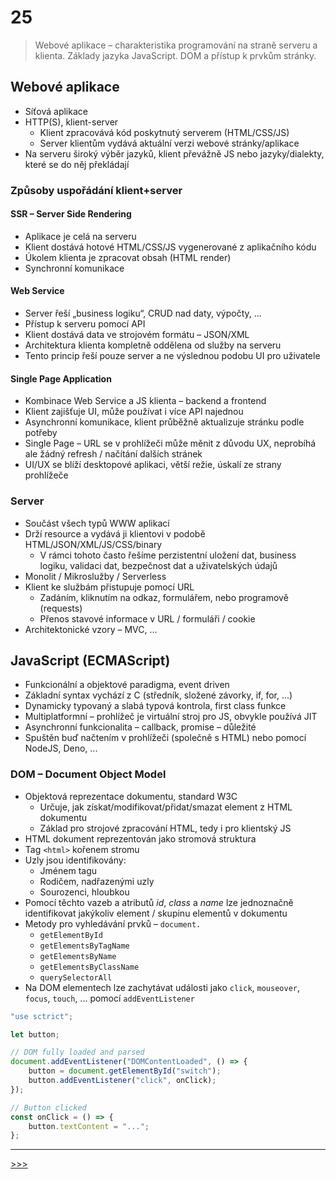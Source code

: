 # 25

> Webové aplikace – charakteristika programování na straně serveru a klienta. Základy jazyka JavaScript. DOM a přístup k prvkům stránky.

## Webové aplikace

* Síťová aplikace
* HTTP(S), klient-server
  * Klient zpracovává kód poskytnutý serverem (HTML/CSS/JS)
  * Server klientům vydává aktuální verzi webové stránky/aplikace
* Na serveru široký výběr jazyků, klient převážně JS nebo jazyky/dialekty, které se do něj překládají

### Způsoby uspořádání klient+server

#### SSR – Server Side Rendering

* Aplikace je celá na serveru
* Klient dostává hotové HTML/CSS/JS vygenerované z aplikačního kódu
* Úkolem klienta je zpracovat obsah (HTML render)
* Synchronní komunikace

#### Web Service

* Server řeší „business logiku“, CRUD nad daty, výpočty, ...
* Přístup k serveru pomocí API
* Klient dostává data ve strojovém formátu – JSON/XML
* Architektura klienta kompletně oddělena od služby na serveru
* Tento princip řeší pouze server a ne výslednou podobu UI pro uživatele

#### Single Page Application

* Kombinace Web Service a JS klienta – backend a frontend
* Klient zajišťuje UI, může používat i více API najednou
* Asynchronní komunikace, klient průběžně aktualizuje stránku podle potřeby
* Single Page – URL se v prohlížeči může měnit z důvodu UX, neprobíhá ale žádný refresh / načítání dalších stránek
* UI/UX se blíží desktopové aplikaci, větší režie, úskalí ze strany prohlížeče

### Server

* Součást všech typů WWW aplikací
* Drží resource a vydává ji klientovi v podobě HTML/JSON/XML/JS/CSS/binary
  * V rámci tohoto často řešíme perzistentní uložení dat, business logiku, validaci dat, bezpečnost dat a uživatelských údajů
* Monolit / Mikroslužby / Serverless
* Klient ke službám přistupuje pomocí URL
  * Zadáním, kliknutím na odkaz, formulářem, nebo programově (requests)
  * Přenos stavové informace v URL / formuláři / cookie
* Architektonické vzory – MVC, ...

## JavaScript (ECMAScript)

* Funkcionální a objektové paradigma, event driven
* Základní syntax vychází z C (středník, složené závorky, if, for, ...)
* Dynamicky typovaný a slabá typová kontrola, first class funkce
* Multiplatformní – prohlížeč je virtuální stroj pro JS, obvykle používá JIT
* Asynchronní funkcionalita – callback, promise – důležité
* Spuštěn buď načtením v prohlížeči (společně s HTML) nebo pomocí NodeJS, Deno, ...

### DOM – Document Object Model

* Objektová reprezentace dokumentu, standard W3C
  * Určuje, jak získat/modifikovat/přidat/smazat element z HTML dokumentu
  * Základ pro strojové zpracování HTML, tedy i pro klientský JS
* HTML dokument reprezentován jako stromová struktura
* Tag `<html>` kořenem stromu
* Uzly jsou identifikovány:
  * Jménem tagu
  * Rodičem, nadřazenými uzly
  * Sourozenci, hloubkou
* Pomocí těchto vazeb a atributů _id_, _class_ a _name_ lze jednoznačně identifikovat jakýkoliv element / skupinu elementů v dokumentu
* Metody pro vyhledávání prvků – `document.`
  * `getElementById`
  * `getElementsByTagName`
  * `getElementsByName`
  * `getElementsByClassName`
  * `querySelectorAll`
* Na DOM elementech lze zachytávat události jako `click`, `mouseover`, `focus`, `touch`, ... pomocí `addEventListener`

```js
"use sctrict";

let button;

// DOM fully loaded and parsed
document.addEventListener("DOMContentLoaded", () => {
    button = document.getElementById("switch");
    button.addEventListener("click", onClick);
});

// Button clicked
const onClick = () => {
    button.textContent = "...";
};
```

---
[>>>](./26.MD)
